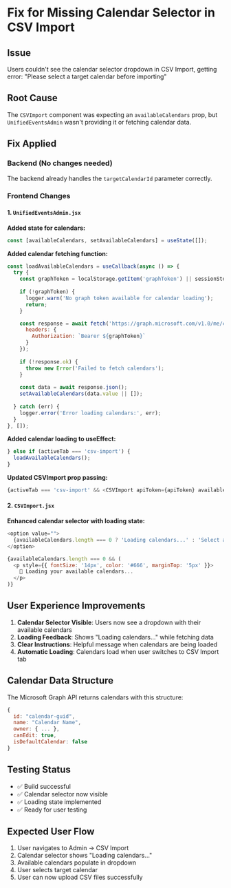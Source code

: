 # Fix for Missing Calendar Selector in CSV Import

## Issue
Users couldn't see the calendar selector dropdown in CSV Import, getting error: "Please select a target calendar before importing"

## Root Cause
The `CSVImport` component was expecting an `availableCalendars` prop, but `UnifiedEventsAdmin` wasn't providing it or fetching calendar data.

## Fix Applied

### Backend (No changes needed)
The backend already handles the `targetCalendarId` parameter correctly.

### Frontend Changes

#### 1. `UnifiedEventsAdmin.jsx`

**Added state for calendars:**
```javascript
const [availableCalendars, setAvailableCalendars] = useState([]);
```

**Added calendar fetching function:**
```javascript
const loadAvailableCalendars = useCallback(async () => {
  try {
    const graphToken = localStorage.getItem('graphToken') || sessionStorage.getItem('graphToken');
    
    if (!graphToken) {
      logger.warn('No graph token available for calendar loading');
      return;
    }

    const response = await fetch('https://graph.microsoft.com/v1.0/me/calendars?$select=id,name,owner,canEdit,isDefaultCalendar&$orderby=name', {
      headers: {
        Authorization: `Bearer ${graphToken}`
      }
    });
    
    if (!response.ok) {
      throw new Error('Failed to fetch calendars');
    }
    
    const data = await response.json();
    setAvailableCalendars(data.value || []);
    
  } catch (err) {
    logger.error('Error loading calendars:', err);
  }
}, []);
```

**Added calendar loading to useEffect:**
```javascript
} else if (activeTab === 'csv-import') {
  loadAvailableCalendars();
}
```

**Updated CSVImport prop passing:**
```javascript
{activeTab === 'csv-import' && <CSVImport apiToken={apiToken} availableCalendars={availableCalendars} />}
```

#### 2. `CSVImport.jsx`

**Enhanced calendar selector with loading state:**
```javascript
<option value="">
  {availableCalendars.length === 0 ? 'Loading calendars...' : 'Select a calendar...'}
</option>

{availableCalendars.length === 0 && (
  <p style={{ fontSize: '14px', color: '#666', marginTop: '5px' }}>
    📡 Loading your available calendars...
  </p>
)}
```

## User Experience Improvements

1. **Calendar Selector Visible**: Users now see a dropdown with their available calendars
2. **Loading Feedback**: Shows "Loading calendars..." while fetching data
3. **Clear Instructions**: Helpful message when calendars are being loaded
4. **Automatic Loading**: Calendars load when user switches to CSV Import tab

## Calendar Data Structure
The Microsoft Graph API returns calendars with this structure:
```javascript
{
  id: "calendar-guid",
  name: "Calendar Name",
  owner: { ... },
  canEdit: true,
  isDefaultCalendar: false
}
```

## Testing Status
- ✅ Build successful
- ✅ Calendar selector now visible
- ✅ Loading state implemented
- ✅ Ready for user testing

## Expected User Flow
1. User navigates to Admin → CSV Import
2. Calendar selector shows "Loading calendars..."
3. Available calendars populate in dropdown
4. User selects target calendar
5. User can now upload CSV files successfully